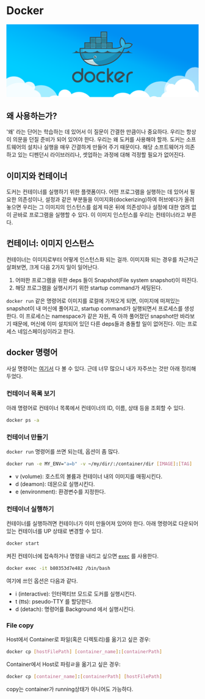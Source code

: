# Docker

![Docker](../../../assets/images/docker_1.png)

## 왜 사용하는가?

'왜' 라는 단어는 학습하는 데 있어서 이 질문이 간결한 만큼이나 중요하다. 우리는 항상 이 의문을 던질 준비가 되어 있어야 한다.
우리는 왜 도커를 사용해야 할까. 도커는 소프트웨어의 설치나 실행을 매우 간결하게 만들어 주기 때문이다. 해당 소프트웨어가
의존하고 있는 디펜던시 라이브러리나, 셋업하는 과정에 대해 걱정할 필요가 없어진다.

## 이미지와 컨테이너

도커는 컨테이너를 실행하기 위한 플랫폼이다.
어떤 프로그램을 실행하는 데 있어서 필요한 의존성이나, 설정과 같은 부분들을 이미지화(dockerizing)하여
허브에다가 올려놓으면 우리는 그 이미지의 인스턴스를 쉽게 따온 뒤에 의존성이나 설정에 대한 염려 없이 곧바로 프로그램을 실행할 수 있다.
이 이미지 인스턴스를 우리는 컨테이너라고 부른다.

## 컨테이너: 이미지 인스턴스

컨테이너는 이미지로부터 어떻게 인스턴스화 되는 걸까. 이미지화 되는 경우를 차근차근 살펴보면, 크게 다음 2가지 일이 일어난다.

1. 어떠한 프로그램을 위한 deps 들이 Snapshot(File system snapshot)이 떠진다.
2. 해당 프로그램을 실행시키기 위한 startup command가 세팅된다.

`docker run` 같은 명령어로 이미지를 로컬에 가져오게 되면, 이미지에 떠져있는 snapshot이 내 머신에 풀어지고,
startup command가 실행되면서 프로세스를 생성한다. 이 프로세스는 namespace가 같은 자원, 즉 아까 풀어졌던 snapshot만
바라보기 때문에, 머신에 이미 설치되어 있던 다른 deps들과 충돌할 일이 없어진다. 이는 프로세스 네임스페이싱이라고 한다.

## docker 명령어

사실 명령어는 [여기서](https://docs.docker.com/engine/reference/commandline/docker/) 다 볼 수 있다.
근데 너무 많으니 내가 자주쓰는 것만 아래 정리해두었다.

### 컨테이너 목록 보기

아래 명령어로 컨테이너 목록에서 컨테이너의 ID, 이름, 상태 등을 조회할 수 있다.
```bash
docker ps -a
```

### 컨테이너 만들기

`docker run` 명령어를 쓰면 되는데, 옵션이 좀 많다.
```bash
docker run -e MY_ENV="a=b" -v ~/my/dir/:/container/dir [IMAGE]:[TAG]
```

- v (volume): 호스트의 볼륨과 컨테이너 내의 이미지를 매핑시킨다.
- d (deamon): 데몬으로 실행시킨다.
- e (environment): 환경변수를 지정한다.

### 컨테이너 실행하기

컨테이너를 실행하려면 컨테이너가 이미 만들어져 있어야 한다. 아래 명령어로 다운되어 있는 컨테이너를 UP 상태로 변경할 수 있다.

```bash
docker start
```

켜진 컨테이너에 접속하거나 명령을 내리고 싶으면 [`exec`](https://docs.docker.com/engine/reference/commandline/exec/) 를 사용한다.
```bash
docker exec -it b80353d7e482 /bin/bash
```

여기에 쓰인 옵션은 다음과 같다.
- i (interactive): 인터렉티브 모드로 도커를 실행시킨다.
- t (tts): pseudo-TTY 를 할당한다.
- d (detach): 명령어를 Background 에서 실행시킨다.

### File copy

Host에서 Container로 파일(혹은 디렉토리)를 옮기고 싶은 경우:

```bash
docker cp [hostFilePath] [container_name]:[containerPath]
```

Container에서 Host로 파링ㄹ을 옮기고 싶은 경우:

```bash
docker cp [container_name]:[containerPath] [hostFilePath]
```

copy는 container가 running상태가 아니어도 가능하다.
